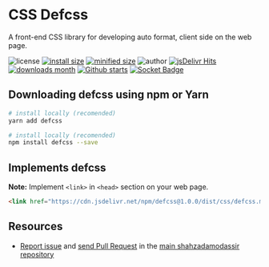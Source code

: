 # CSS Defcss

A front-end CSS library for developing auto format, client side  on the web page.

![license](https://img.shields.io/github/license/shahzadamodassir/defcss?style=flat-square)
[![install size](https://packagephobia.com/badge?p=defcss)](https://packagephobia.com/result?p=defcss)
[![minified size](https://img.shields.io/bundlephobia/min/defcss?style=flat-square)]([https://](https://cdn.jsdelivr.net/npm/defcss@1.0.0/dist/css/defcss.min.css))
![author](https://img.shields.io/badge/Author-Shahzada%20Modassir-%2344cc11?style=flat-square)
[![jsDelivr Hits](https://img.shields.io/jsdelivr/npm/hy/defcss?style=flat-square)](https://www.jsdelivr.com/package/npm/defcss)
[![downloads month](https://img.shields.io/npm/dt/defcss?style=flat-square)](https://www.npmjs.com/package/defcss)
[![Github starts](https://img.shields.io/github/stars/shahzadamodassir/defcss?style=flat-square)](https://github.com/shahzadamodassir/defcss)
[![Socket Badge](https://socket.dev/api/badge/npm/package/defcss)](https://socket.dev/npm/package/defcss)

## Downloading defcss using npm or Yarn

```bash
# install locally (recomended)
yarn add defcss

# install locally (recomended)
npm install defcss --save
```

## Implements defcss

**Note:** Implement `<link>` in `<head>` section on your web page.

```html
<link href="https://cdn.jsdelivr.net/npm/defcss@1.0.0/dist/css/defcss.min.css" rel="stylesheet">
```

## Resources
- [Report issue](https://github.com/shahzadamodassir/defcss/issues) and [send Pull Request](https://github.com/shahzadamodassir/defcss/pulls) in the [main shahzadamodassir repository](https://github.com/shahzadamodassir/defcss)